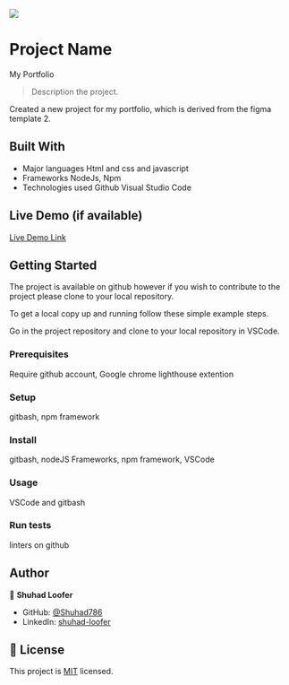 ![](https://img.shields.io/badge/Microverse-blueviolet)

# Project Name
My Portfolio

> Description the project.

Created a new project for my portfolio, which is derived from the figma template 2.

## Built With

- Major languages
Html and css and javascript
- Frameworks
NodeJs, Npm
- Technologies used
Github
Visual Studio Code

## Live Demo (if available)

[Live Demo Link](https://shuhad786.github.io/My-portfolio-website/)


## Getting Started

The project is available on github however if you wish to contribute to the project please clone to your local repository.

To get a local copy up and running follow these simple example steps.

Go in the project repository and clone to your local repository in VSCode.

### Prerequisites
Require github account, Google chrome lighthouse extention
### Setup
gitbash, npm framework
### Install
gitbash, nodeJS Frameworks, npm framework, VSCode
### Usage
VSCode and gitbash
### Run tests
linters on github

## Author

👤 **Shuhad Loofer**

- GitHub: [@Shuhad786](https://github.com/Shuhad786) 
- LinkedIn: [shuhad-loofer](www.linkedin.com/in/shuhad-loofer)

## 📝 License

This project is [MIT](./MIT.md) licensed.